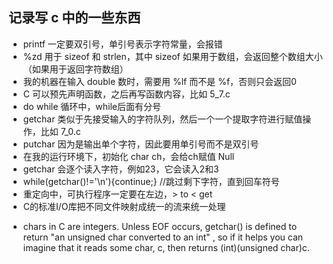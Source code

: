 ## 记录写 c 中的一些东西

+ printf 一定要双引号，单引号表示字符常量，会报错
+ %zd 用于 sizeof 和 strlen，其中 sizeof 如果用于数组，会返回整个数组大小（如果用于返回字符数组）
+ 我的机器在输入 double 数时，需要用 %lf 而不是 %f，否则只会返回0
+ C 可以预先声明函数，之后再写函数内容，比如 5_7.c
+ do while 循环中，while后面有分号
+ getchar 类似于先接受输入的字符队列，然后一个一个提取字符进行赋值操作，比如 7_0.c
+ putchar 因为是输出单个字符，因此要用单引号而不是双引号
+ 在我的运行环境下，初始化 char ch，会给ch赋值 Null
+ getchar 会逐个读入字符，例如23，它会读入2和3
+ while(getchar()!='\n'){continue;}  //跳过剩下字符，直到回车符号
+ 重定向中，可执行程序一定要在左边，> to   < get
+ C的标准I/O库把不同文件映射成统一的流来统一处理
<!-- + 虽然ch定义成整形，但是如果是ch=getchar()后ch是字符型的。 -->
+ chars in C are integers. Unless EOF occurs, getchar() is defined to return "an unsigned char converted to an int" , so if it helps you can imagine that it reads some char, c, then returns (int)(unsigned char)c.